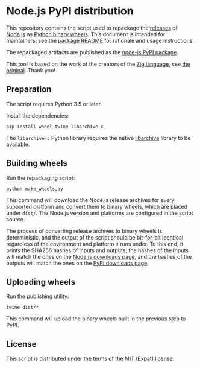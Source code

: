 Node.js PyPI distribution
=====================

This repository contains the script used to repackage the [releases][nodejsdl] of [Node.js][nodejs] as [Python binary wheels][wheel]. This document is intended for maintainers; see the [package README][pkgreadme] for rationale and usage instructions.

The repackaged artifacts are published as the [node-js PyPI package][pypi].

[nodejs]: https://nodejs.org/
[nodejsdl]:  https://nodejs.org/en/download/
[wheel]: https://github.com/pypa/wheel
[pkgreadme]: README.pypi.md
[pypi]: https://pypi.org/project/nodejs-bin/

This tool is based on the work of the creators of the [Zig language][ziglang], see [the original][basedon]. Thank you!

[ziglang]: https://ziglang.org
[basedon]: https://github.com/ziglang/zig-pypi

Preparation
-----------

The script requires Python 3.5 or later.

Install the dependencies:

```shell
pip install wheel twine libarchive-c
```

The `libarchive-c` Python library requires the native [libarchive][] library to be available.

[libarchive]: https://libarchive.org/

Building wheels
---------------

Run the repackaging script:

```shell
python make_wheels.py
```

This command will download the Node.js release archives for every supported platform and convert them to binary wheels, which are placed under `dist/`. The Node.js version and platforms are configured in the script source.

The process of converting release archives to binary wheels is deterministic, and the output of the script should be bit-for-bit identical regardless of the environment and platform it runs under. To this end, it prints the SHA256 hashes of inputs and outputs; the hashes of the inputs will match the ones on the [Node.js downloads page][nodejsdl], and the hashes of the outputs will match the ones on the [PyPI downloads page][pypidl].

[pypidl]: https://pypi.org/project/node-js/#files

Uploading wheels
----------------

Run the publishing utility:

```shell
twine dist/*
```

This command will upload the binary wheels built in the previous step to PyPI.

License
-------

This script is distributed under the terms of the [MIT (Expat) license](LICENSE.txt).